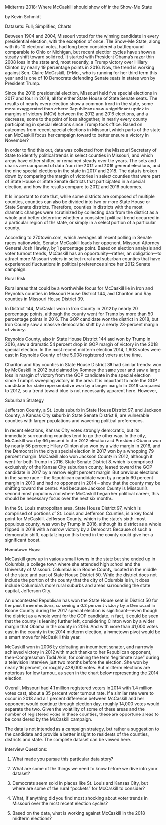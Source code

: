 
Midterms 2018: Where McCaskill should show off in the Show-Me State 

by Kevin Schmidt

Datasets: Full; Simplified; Charts

Between 1904 and 2004, Missouri voted for the winning candidate in every presidential election, with the exception of once. The Show-Me State, along with its 10 electoral votes, had long been considered a battleground comparable to Ohio or Michigan, but recent election cycles have shown a steady shift toward solid red. It started with President Obama’s razor thin 2008 loss in the state and, most recently, a Trump victory over Hillary Clinton by nearly 19 percentage points in 2016. Now, the trend is working against Sen. Claire McCaskill, D-Mo., who is running for her third term this year and is one of 10 Democrats defending Senate seats in states won by President Trump.

Since the 2016 presidential election, Missouri held five special elections in 2017 and four in 2018, all for either State House of State Senate seats. The results of nearly every election show a common trend in the state, some more exaggerated than others: Republicans saw a significant uptick in margins of victory (MOV) between the 2012 and 2016 elections, and a decrease, some to the point of loss altogether, in nearly every county participating in special elections since Trump took office. Based on outcomes from recent special elections in Missouri, which parts of the state can McCaskill focus her campaign toward to better ensure a victory in November?

In order to find this out, data was collected from the Missouri Secretary of State to identify political trends in select counties in Missouri, and which areas have either shifted or remained steady over the years. The sets and charts are composed of data from the 2012 and 2016 general elections, and the nine special elections in the state in 2017 and 2018. The data is broken down by comparing the margin of victories in select counties that were part of State House or State Senate districts that participated in a special election, and how the results compare to 2012 and 2016 outcomes. 

It Is important to note that, while some districts are composed of multiple counties, counties can also be divided into two or more State House or State Senate districts. Therefore, counties in districts with the most dramatic changes were scrutinized by collecting data from the district as a whole and better determine whether a consistent political trend occurred in a particular region of the state, or simply in a select portion of a particular county. 

According to 270towin.com, which averages all recent polling in Senate races nationwide, Senator McCaskill leads her opponent, Missouri Attorney General Josh Hawley, by 1 percentage point. Based on election analysis and voter turnout trends, McCaskill has an opportunity—rather, an obligation—to attract more Missouri voters in select rural and suburban counties that have experienced fluctuations in political preferences since her 2012 Senate campaign. 

Rural Risk

Rural areas that could be a worthwhile focus for McCaskill lie in Iron and Reynolds counties in Missouri House District 144, and Chariton and Ray counties in Missouri House District 39.

In District 144, McCaskill won in Iron County in 2012 by nearly 20 percentage points, although the county went for Trump by more than 50 percentage points in 2016. The GOP candidate won the district in 2018, but Iron County saw a massive democratic shift by a nearly 23-percent margin of victory. 

Reynolds County, also in State House District 144 and won by Trump in 2016, saw a dramatic 54 percent drop in GOP margin of victory in the 2018 special election. In the most recent midterm election 2014, 1,603 votes were cast in Reynolds County, of the 5,008 registered voters at the time. 

Chariton and Ray counties in State House District 39 had similar trends: won by McCaskill in 2012 but claimed by Romney the same year and saw a large loss in margin of victory from the GOP candidate in the special election since Trump’s sweeping victory in the area. It is important to note the GOP candidate for state representative won by a larger margin in 2018 compared to 2012, so a trend toward blue is not necessarily apparent here. However, 

Suburban Strategy

Jefferson County, a St. Louis suburb in State House District 97, and Jackson County, a Kansas City suburb in State Senate District 8, are vulnerable counties with larger populations and wavering political preferences. 

In recent elections, Kansas City votes strongly democratic, but its immediate surrounding counties tend to go the other way. In the city, McCaskill won by 66 percent in the 2012 election and President Obama won by nearly 56 percent; Hillary Clinton also won by a wide margin in 2016, and the Democrat in the city’s special election in 2017 won by a whopping 79 percent margin. McCaskill also won Jackson County in 2012, although it went for both Trump in 2016. State Senate District 8, which is comprised exclusively of the Kansas City suburban county, leaned toward the GOP candidate in 2017 by a narrow eight percent margin. But previous elections in the same race – the Republican candidate won by a nearly 60 percent margin in 2010 and had no opponent in 2014 – show that the county may be shifting toward the center. And because Jackson County is Missouri’s second most populous and where McCaskill began her political career, this should be necessary focus over the next six months. 

In the St. Louis metropolitan area, State House District 97, which is comprised of portions of St. Louis and Jefferson Counties, is a key focal point for McCaskill. Jefferson County, which is the state’s sixth-most populous county, was won by Trump in 2016, although its district as a whole flipped in 2018 with a narrow victory by a Democrat. Because of such a democratic shift, capitalizing on this trend in the county could give her a significant boost. 

Hometown Hope

McCaskill grew up in various small towns in the state but she ended up in Columbia, a college town where she attended high school and the University of Missouri. Columbia is in Boone County, located in the middle of the state and part of State House District 50. While the district does not include the portion of the county that the city of Columbia is in, it does include Columbia’s more rural suburbs and areas surrounding the state capital, Jefferson City. 

An uncontested Republican has won the State House seat in District 50 for the past three elections, so seeing a 6.2 percent victory by a Democrat in Boone County during the 2017 special election is significant—even though the district as a whole went for the GOP candidate. In fact, it could be seen that the county is leaning further left, considering Clinton won by a wider margin that Obama in the county in 2016. And with more than 41,000 votes cast in the county in the 2014 midterm election, a hometown pivot would be a smart move for McCaskill this year. 


McCaskill won in 2006 by defeating an incumbent senator, and narrowly achieved victory in 2012 with much thanks to her Republican opponent, then-Congressman Todd Akin, for coining the term “legitimate rape” during a television interview just two months before the election.
She won by nearly 16 percent, or roughly 428,000 votes. But midterm elections are notorious for low turnout, as seen in the chart below representing the 2014 election.

Overall, Missouri had 4.1 million registered voters in 2014 with 1.4 million votes cast, about a 35 percent voter turnout rate. If a similar rate were to occur in 2018 and a 1 percent difference between McCaskill and her opponent would continue through election day, roughly 14,000 votes would separate the two. Given the volatility of some of these areas and the number of registered votes in these counties, these are opportune areas to be considered by the McCaskill campaign. 

The data is not intended as a campaign strategy, but rather a suggestion to the candidate and provide a better insight to residents of the counties, districts and state. The complete dataset can be viewed here.

Interview Questions:

1) What made you pursue this particular data story?

2) What are some of the things we need to know before we dive into your dataset?

3) Democrats seem solid in places like St. Louis and Kansas City, but where are some of the rural “pockets” for McCaskill to consider?  

4) What, if anything did you find most shocking about voter trends in Missouri over the most recent election cycles?

5) Based on the data, what is working against McCaskill in the 2018 midterm elections?










	
